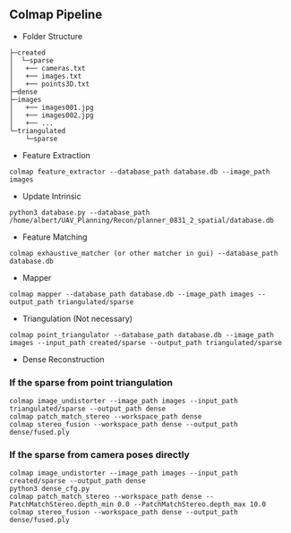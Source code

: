 ## Colmap Pipeline

* Folder Structure

```
├─created
│  └─sparse
│   +── cameras.txt
│   +── images.txt
│   +── points3D.txt
├─dense
├─images
│   +── images001.jpg
│   +── images002.jpg
│   +── ...
└─triangulated
    └─sparse
```

* Feature Extraction

```shell
colmap feature_extractor --database_path database.db --image_path images
```

* Update Intrinsic

```shell
python3 database.py --database_path /home/albert/UAV_Planning/Recon/planner_0831_2_spatial/database.db
```

* Feature Matching

```shell
colmap exhaustive_matcher (or other matcher in gui) --database_path database.db
```

* Mapper

```shell
colmap mapper --database_path database.db --image_path images --output_path triangulated/sparse
```

* Triangulation (Not necessary)

```shell
colmap point_triangulator --database_path database.db --image_path images --input_path created/sparse --output_path triangulated/sparse
```

* Dense Reconstruction

### If the sparse from point triangulation
```shell
colmap image_undistorter --image_path images --input_path triangulated/sparse --output_path dense
colmap patch_match_stereo --workspace_path dense
colmap stereo_fusion --workspace_path dense --output_path dense/fused.ply
```

### If the sparse from camera poses directly
```shell
colmap image_undistorter --image_path images --input_path created/sparse --output_path dense
python3 dense_cfg.py
colmap patch_match_stereo --workspace_path dense --PatchMatchStereo.depth_min 0.0 --PatchMatchStereo.depth_max 10.0
colmap stereo_fusion --workspace_path dense --output_path dense/fused.ply
```